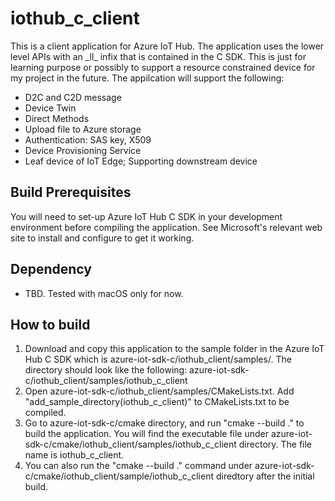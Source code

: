 # iothub_c_client
This is a client application for Azure IoT Hub. The application uses the lower level APIs with an \_ll\_ infix that is contained in the C SDK. This is just for learning purpose or possibly to support a resource constrained device for my project in the future. The appilcation will support the following:
* D2C and C2D message
* Device Twin
* Direct Methods
* Upload file to Azure storage
* Authentication: SAS key, X509
* Device Provisioning Service
* Leaf device of IoT Edge; Supporting downstream device

## Build Prerequisites
You will need to set-up Azure IoT Hub C SDK in your development environment before compiling the application. See Microsoft's relevant web site to install and configure to get it working.

## Dependency
* TBD. Tested with macOS only for now.

## How to build
1. Download and copy this application to the sample folder in the Azure IoT Hub C SDK which is azure-iot-sdk-c/iothub_client/samples/. The directory should look like the following:
   azure-iot-sdk-c/iothub_client/samples/iothub_c_client
2. Open azure-iot-sdk-c/iothub_client/samples/CMakeLists.txt. Add "add_sample_directory(iothub_c_client)" to CMakeLists.txt to be compiled.
3. Go to azure-iot-sdk-c/cmake directory, and run "cmake --build ." to build the application. You will find the executable file under azure-iot-sdk-c/cmake/iothub_client/samples/iothub_c_client directory. The file name is iothub_c_client.
4. You can also run the "cmake --build ." command under azure-iot-sdk-c/cmake/iothub_client/sample/iothub_c_client diredtory after the initial build.
